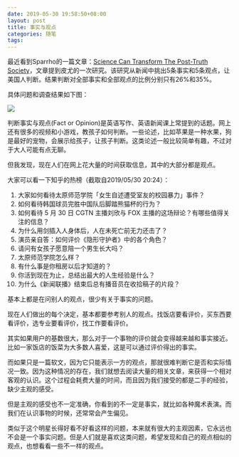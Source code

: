 ```yaml
---
date: 2019-05-30 19:58:50+08:00
layout: post
title: 事实与观点
categories: 随笔
tags: 
---
```


最近看到Sparrho的一篇文章：[Science Can Transform The Post-Truth Society](https://www.linkedin.com/pulse/science-can-transform-post-truth-society-vivian-chan/)，文章提到皮尤的一次研究。该研究从新闻中挑出5条事实和5条观点，让美国人判断。结果判断对全部事实和全部观点的比例分别只有26%和35%。

具体问题和调查结果如下图：

![](https://www.pewresearch.org/wp-content/uploads/sites/8/2018/06/PJ_2018.06.18_fact-opinion_0-03.png)

判断事实与观点(Fact or Opinion)是英语写作、英语新闻课上常提到的话题。网上还有很多的视频和小游戏，教孩子如何判断。一些论述，比如苹果是一种水果，狗是最好的宠物，会展示给孩子，让孩子判断。这类论述一般比较简单有趣，不过对于大人可能有点无聊。

但我发现，现在人们在网上花大量的时间获取信息，其中的大部分都是观点。

大家可以看一下知乎的热榜（截取自2019/05/30 20:24）：

1. 大家如何看待太原师范学院「女生自述遭受室友的校园暴力」事件？
2. 如何看待韩国球员完胜中国队后脚踏熊猫杯的行为？
3. 如何看待 5 月 30 日 CGTN 主播刘欣与 FOX 主播的这场辩论？有哪些值得关注的信息？
4. 为什么用剑插入人身体后，人在未死亡前无力还击了？
5. 演员亲自答：如何评价《隐形守护者》中的各个角色？
6. 请问有女孩子愿意陪一个男生长大吗？
7. 太原师范学院怎么样？
8. 有什么事是你租房以后才知道的？
9. 你活到现在为止，总结出最大的人生经验是什么？
10. 为什么《新闻联播》结束后总有播音员在收拾稿子的片段？

基本上都是在问别人的观点，很少有关于事实的问题。

现在人们做出的每个决定，基本都要参考别人的观点。找饭店要看评价，买东西要看评价，选专业要看评价，找工作要看评价。

其实如果用户的基数很大，那么对于一个事物的评价就会变得越来越和事实接近。比如一家饭店的饭菜为大多数人喜爱，这是可以通过评价得出的事实。

而如果只是一篇软文，因为它只能表示一方的观点，那就很难判断它是否和实际情况一致。因为这种情况的存在，我们就想去阅读大量的相关文章，来获得一个相对客观的认识。这个过程会耗费大量的时间，而且因为我们接受的都是二手的经验，缺少主观的感受。

但是主观的感受也不一定准确，你看到的不一定是事实，就比如各种魔术表演。而我们在认识事物的时候，还常常会产生偏见。

类似于这个明星长得好看不好看这样的问题，本来就有很大的主观因素，它永远也不会是一个事实问题。但是人们就是喜欢这类问题，希望发现和自己的观点相似的观点，也想看看一些不一样的观点。








